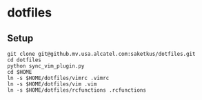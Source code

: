 # dotfiles
## Setup
   ```git clone git@github.mv.usa.alcatel.com:saketkus/dotfiles.git```
<br/>   ```cd dotfiles```
<br/>   ```python sync_vim_plugin.py```
<br/>   ```cd $HOME```
<br/>   ```ln -s $HOME/dotfiles/vimrc .vimrc```
<br/>   ```ln -s $HOME/dotfiles/vim .vim```
<br/>   ```ln -s $HOME/dotfiles/rcfunctions .rcfunctions```
